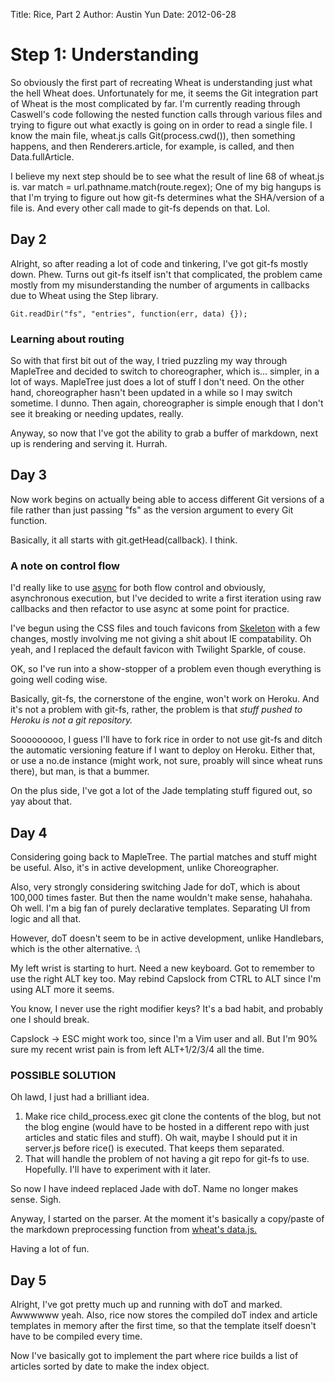 Title: Rice, Part 2
Author: Austin Yun
Date: 2012-06-28

Step 1: Understanding
=====================

So obviously the first part of recreating Wheat is understanding just what the
hell Wheat does. Unfortunately for me, it seems the Git integration part of
Wheat is the most complicated by far. I'm currently reading through Caswell's
code following the nested function calls through various files and trying to
figure out what exactly is going on in order to read a single file. I know the
main file, wheat.js calls Git(process.cwd()), then something happens, and then
Renderers.article, for example, is called, and then Data.fullArticle.

I believe my next step should be to see what the result of line 68 of wheat.js
is.
    var match = url.pathname.match(route.regex);
One of my big hangups is that I'm trying to figure out how git-fs determines
what the SHA/version of a file is. And every other call made to git-fs depends
on that. Lol.

Day 2
-----

Alright, so after reading a lot of code and tinkering, I've got git-fs mostly
down. Phew. Turns out git-fs itself isn't that complicated, the problem came
mostly from my misunderstanding the number of arguments in callbacks due to
Wheat using the Step library.

    Git.readDir("fs", "entries", function(err, data) {});

### Learning about routing

So with that first bit out of the way, I tried puzzling my way through MapleTree
and decided to switch to choreographer, which is... simpler, in a lot of ways.
MapleTree just does a lot of stuff I don't need. On the other hand,
choreographer hasn't been updated in a while so I may switch sometime. I dunno.
Then again, choreographer is simple enough that I don't see it breaking or
needing updates, really.

Anyway, so now that I've got the ability to grab a buffer of markdown, next up
is rendering and serving it. Hurrah.

Day 3
-----

Now work begins on actually being able to access different Git versions of a
file rather than just passing "fs" as the version argument to every Git
function.

Basically, it all starts with git.getHead(callback). I think.

### A note on control flow

I'd really like to use [async](http://github.com/caolan/async) for both flow
control and obviously, asynchronous execution, but I've decided to write a first
iteration using raw callbacks and then refactor to use async at some point for
practice.

I've begun using the CSS files and touch favicons from
[Skeleton](http://github.com/dhgamache/Skeleton) with a few changes, mostly
involving me not giving a shit about IE compatability. Oh yeah, and I replaced
the default favicon with Twilight Sparkle, of couse.

OK, so I've run into a show-stopper of a problem even though everything is going
well coding wise.

Basically, git-fs, the cornerstone of the engine, won't work on Heroku. And it's
not a problem with git-fs, rather, the problem is that _stuff pushed to Heroku
is not a git repository._

Sooooooooo, I guess I'll have to fork rice in order to not use git-fs and ditch
the automatic versioning feature if I want to deploy on Heroku. Either that, or
use a no.de instance (might work, not sure, proably will since wheat runs
there), but man, is that a bummer.

On the plus side, I've got a lot of the Jade templating stuff figured out, so
yay about that.

Day 4
-----

Considering going back to MapleTree. The partial matches and stuff might be
useful. Also, it's in active development, unlike Choreographer.

Also, very strongly considering switching Jade for doT, which is about 100,000
times faster. But then the name wouldn't make sense, hahahaha. Oh well. I'm a
big fan of purely declarative templates. Separating UI from logic and all that.

However, doT doesn't seem to be in active development, unlike Handlebars, which
is the other alternative. :\

My left wrist is starting to hurt. Need a new keyboard. Got to remember to use
the right ALT key too. May rebind Capslock from CTRL to ALT since I'm using ALT
more it seems.

You know, I never use the right modifier keys? It's a bad habit, and probably
one I should break.

Capslock -> ESC might work too, since I'm a Vim user and all. But I'm 90% sure
my recent wrist pain is from left ALT+1/2/3/4 all the time.

### POSSIBLE SOLUTION

Oh lawd, I just had a brilliant idea.

1. Make rice child_process.exec git clone the contents of the blog, but not the
   blog engine (would have to be hosted in a different repo with just articles
   and static files and stuff). Oh wait, maybe I should put it in server.js
   before rice() is executed. That keeps them separated.
2. That will handle the problem of not having a git repo for git-fs to use.
   Hopefully. I'll have to experiment with it later.

So now I have indeed replaced Jade with doT. Name no longer makes sense. Sigh.

Anyway, I started on the parser. At the moment it's basically a copy/paste of
the markdown preprocessing function from [wheat's
data.js.](http://github.com/creationix/wheat/blob/master/lib/wheat/data.js#L8)

Having a lot of fun.

Day 5
-----

Alright, I've got pretty much up and running with doT and marked. Awwwwww yeah.
Also, rice now stores the compiled doT index and article templates in memory
after the first time, so that the template itself doesn't have to be compiled
every time.

Now I've basically got to implement the part where rice builds a list of
articles sorted by date to make the index object.
